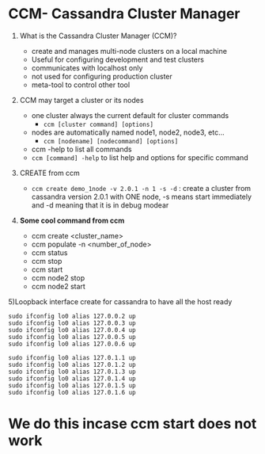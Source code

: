 # CCM- Cassandra Cluster Manager

1) What is the Cassandra Cluster Manager (CCM)?
	* create and manages multi-node clusters on a local machine
	* Useful for configuring development and test clusters
	* communicates with localhost only	
	* not used for configuring production cluster
	* meta-tool to control other tool

2) CCM may target a cluster or its nodes
	* one cluster always the current default for cluster commands
		* `ccm [cluster command] [options]`
	* nodes are automatically named node1, node2, node3, etc...
		* `ccm [nodename] [nodecommand] [options]`
	* ccm -help to list all commands
	* `ccm [command] -help` to list help and options for specific command

3) CREATE from ccm
	* `ccm create demo_1node -v 2.0.1 -n 1 -s -d` : create a cluster from cassandra version 2.0.1 with ONE node, -s means start immediately and -d meaning that it is in debug modear

4) **Some cool command from ccm**
	* ccm create <cluster_name> 
	* ccm populate -n <number_of_node> 
	* ccm status
	* ccm stop
	* ccm start
	* ccm node2 stop
	* ccm node2 start

5)Loopback interface create for cassandra to have all the host ready
```
sudo ifconfig lo0 alias 127.0.0.2 up
sudo ifconfig lo0 alias 127.0.0.3 up
sudo ifconfig lo0 alias 127.0.0.4 up
sudo ifconfig lo0 alias 127.0.0.5 up
sudo ifconfig lo0 alias 127.0.0.6 up

sudo ifconfig lo0 alias 127.0.1.1 up
sudo ifconfig lo0 alias 127.0.1.2 up
sudo ifconfig lo0 alias 127.0.1.3 up
sudo ifconfig lo0 alias 127.0.1.4 up
sudo ifconfig lo0 alias 127.0.1.5 up
sudo ifconfig lo0 alias 127.0.1.6 up
```
# We do this incase ccm start does not work
